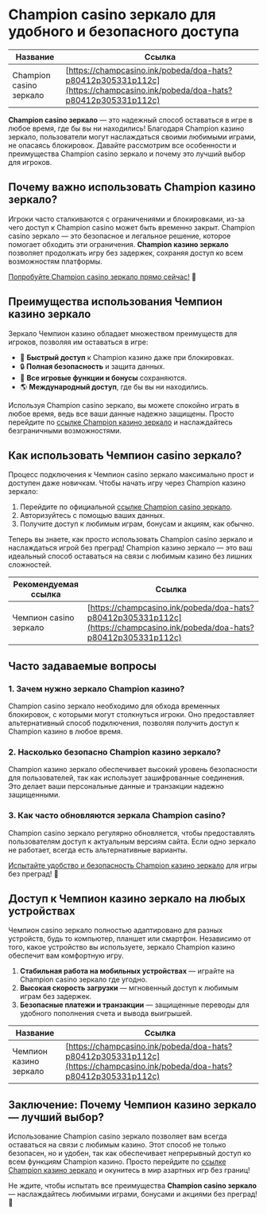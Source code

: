 # Champion casino зеркало для удобного и безопасного доступа

| Название | Ссылка |
| -------- | ------ |
| Champion casino зеркало | [https://champcasino.ink/pobeda/doa-hats?p80412p305331p112c](https://champcasino.ink/pobeda/doa-hats?p80412p305331p112c) |

**Champion casino зеркало** — это надежный способ оставаться в игре в любое время, где бы вы ни находились! Благодаря Champion казино зеркало, пользователи могут наслаждаться своими любимыми играми, не опасаясь блокировок. Давайте рассмотрим все особенности и преимущества Champion casino зеркало и почему это лучший выбор для игроков.

## Почему важно использовать Champion казино зеркало?

Игроки часто сталкиваются с ограничениями и блокировками, из-за чего доступ к Champion casino может быть временно закрыт. Champion casino зеркало — это безопасное и легальное решение, которое помогает обходить эти ограничения. **Champion казино зеркало** позволяет продолжать игру без задержек, сохраняя доступ ко всем возможностям платформы. 

[Попробуйте Champion casino зеркало прямо сейчас!](https://champcasino.ink/pobeda/doa-hats?p80412p305331p112c) 🎲

## Преимущества использования Чемпион казино зеркало

Зеркало Чемпион казино обладает множеством преимуществ для игроков, позволяя им оставаться в игре:

- 🚀 **Быстрый доступ** к Champion казино даже при блокировках.
- 🔒 **Полная безопасность** и защита данных.
- 🎰 **Все игровые функции и бонусы** сохраняются.
- 🌎 **Международный доступ**, где бы вы ни находились.
  
Используя Champion casino зеркало, вы можете спокойно играть в любое время, ведь все ваши данные надежно защищены. Просто перейдите по [ссылке Champion казино зеркало](https://champcasino.ink/pobeda/doa-hats?p80412p305331p112c) и наслаждайтесь безграничными возможностями.

## Как использовать Чемпион casino зеркало?

Процесс подключения к Чемпион casino зеркало максимально прост и доступен даже новичкам. Чтобы начать игру через Champion казино зеркало:

1. Перейдите по официальной [ссылке Champion casino зеркало](https://champcasino.ink/pobeda/doa-hats?p80412p305331p112c).
2. Авторизуйтесь с помощью ваших данных.
3. Получите доступ к любимым играм, бонусам и акциям, как обычно.

Теперь вы знаете, как просто использовать Champion casino зеркало и наслаждаться игрой без преград! Champion казино зеркало — это ваш идеальный способ оставаться на связи с любимым казино без лишних сложностей.

| Рекомендуемая ссылка | Ссылка |
| -------------------- | ------ |
| Чемпион casino зеркало | [https://champcasino.ink/pobeda/doa-hats?p80412p305331p112c](https://champcasino.ink/pobeda/doa-hats?p80412p305331p112c) |

## Часто задаваемые вопросы

### 1. Зачем нужно зеркало Champion казино?

Champion casino зеркало необходимо для обхода временных блокировок, с которыми могут столкнуться игроки. Оно предоставляет альтернативный способ подключения, позволяя получить доступ к Champion казино в любое время.

### 2. Насколько безопасно Champion казино зеркало?

Champion казино зеркало обеспечивает высокий уровень безопасности для пользователей, так как использует зашифрованные соединения. Это делает ваши персональные данные и транзакции надежно защищенными.

### 3. Как часто обновляются зеркала Champion casino?

Champion casino зеркало регулярно обновляется, чтобы предоставлять пользователям доступ к актуальным версиям сайта. Если одно зеркало не работает, всегда есть альтернативные варианты.

[Испытайте удобство и безопасность Champion казино зеркало](https://champcasino.ink/pobeda/doa-hats?p80412p305331p112c) для игры без преград! 🎉

## Доступ к Чемпион казино зеркало на любых устройствах

Чемпион casino зеркало полностью адаптировано для разных устройств, будь то компьютер, планшет или смартфон. Независимо от того, какое устройство вы используете, зеркало Champion казино обеспечит вам комфортную игру.

1. **Стабильная работа на мобильных устройствах** — играйте на Champion casino зеркало где угодно.
2. **Высокая скорость загрузки** — мгновенный доступ к любимым играм без задержек.
3. **Безопасные платежи и транзакции** — защищенные переводы для удобного пополнения счета и вывода выигрышей.

| Название | Ссылка |
| -------- | ------ |
| Чемпион казино зеркало | [https://champcasino.ink/pobeda/doa-hats?p80412p305331p112c](https://champcasino.ink/pobeda/doa-hats?p80412p305331p112c) |

## Заключение: Почему Чемпион казино зеркало — лучший выбор?

Использование Champion casino зеркало позволяет вам всегда оставаться на связи с любимым казино. Этот способ не только безопасен, но и удобен, так как обеспечивает непрерывный доступ ко всем функциям Champion казино. Просто перейдите по [ссылке Champion казино зеркало](https://champcasino.ink/pobeda/doa-hats?p80412p305331p112c) и окунитесь в мир азартных игр без границ!

Не ждите, чтобы испытать все преимущества **Champion casino зеркало** — наслаждайтесь любимыми играми, бонусами и акциями без преград! 🥳
